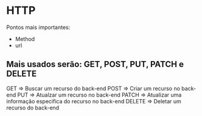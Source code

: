 # HTTP
Pontos mais importantes:
  - Method
  - url 

## Mais usados serão: GET, POST, PUT, PATCH e DELETE

GET => Buscar um recurso do back-end
POST => Criar um recurso no back-end
PUT => Atualzar um recurso no back-end
PATCH => Atualizar uma informação especifica do recurso no back-end
DELETE => Deletar um recurso do back-end
